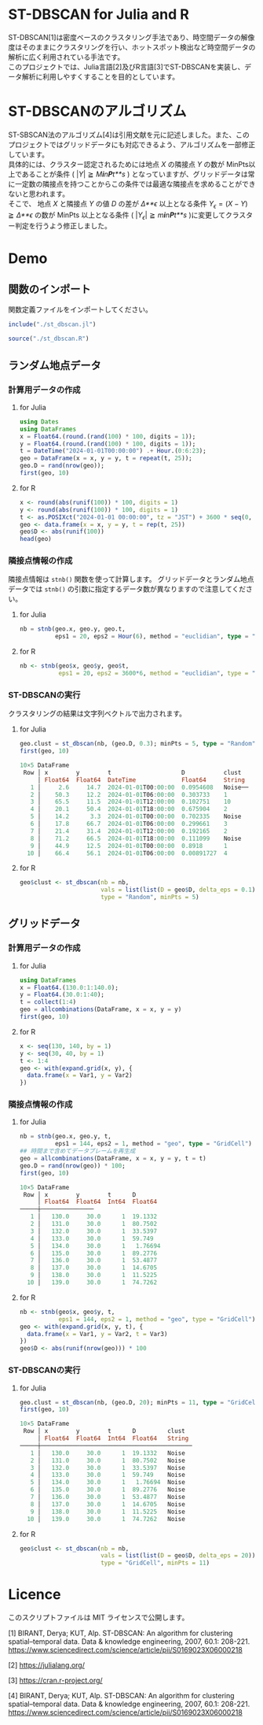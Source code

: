 ST-DBSCAN for Julia and R
=========================

ST-DBSCAN[1]は密度ベースのクラスタリング手法であり、時空間データの解像度はそのままにクラスタリングを行い、ホットスポット検出など時空間データの解析に広く利用されている手法です。  
このプロジェクトでは、Julia言語[2]及びR言語[3]でST-DBSCANを実装し、データ解析に利用しやすくすることを目的としています。  

ST-DBSCANのアルゴリズム
=======================

ST-SBSCAN法のアルゴリズム[4]は引用文献を元に記述しました。また、このプロジェクトではグリッドデータにも対応できるよう、アルゴリズムを一部修正しています。  
具体的には、クラスター認定されるためには地点 *X* の隣接点 *Y* の数が
MinPts以上であることが条件 ( \|*Y*\| ≧ *M**i**n**P**t**s* )
となっていますが、グリッドデータは常に一定数の隣接点を持つことからこの条件では最適な隣接点を求めることができないと思われます。  
そこで、 地点 *X* と隣接点 *Y* の値 *D* の差が *Δ**ϵ* 以上となる条件
*Y*<sub>*ϵ*</sub> = (*X* − *Y*) ≧ *Δ**ϵ* の数が MinPts 以上となる条件 (
\|*Y*<sub>*ϵ*</sub>\| ≧ *m**i**n**P**t**s*
)に変更してクラスター判定を行うよう修正しました。

Demo
====

関数のインポート
----------------

関数定義ファイルをインポートしてください。

``` julia
include("./st_dbscan.jl")
```

``` r
source("./st_dbscan.R")
```

ランダム地点データ
------------------

### 計算用データの作成

1.  for Julia

    ``` julia
    using Dates
    using DataFrames
    x = Float64.(round.(rand(100) * 100, digits = 1));
    y = Float64.(round.(rand(100) * 100, digits = 1));
    t = DateTime("2024-01-01T00:00:00") .+ Hour.(0:6:23);
    geo = DataFrame(x = x, y = y, t = repeat(t, 25));
    geo.D = rand(nrow(geo));
    first(geo, 10)
    ```

2.  for R

    ``` r
    x <- round(abs(runif(100)) * 100, digits = 1)
    y <- round(abs(runif(100)) * 100, digits = 1)
    t <- as.POSIXct("2024-01-01 00:00:00", tz = "JST") + 3600 * seq(0, 23, by = 6)
    geo <- data.frame(x = x, y = y, t = rep(t, 25))
    geo$D <- abs(runif(100))
    head(geo) 
    ```

### 隣接点情報の作成

隣接点情報は `stnb()` 関数を使って計算します。
グリッドデータとランダム地点データでは `stnb()`
の引数に指定するデータ数が異なりますので注意してください。  

1.  for Julia

    ``` julia
    nb = stnb(geo.x, geo.y, geo.t,
              eps1 = 20, eps2 = Hour(6), method = "euclidian", type = "Random")
    ```

2.  for R

    ``` r
    nb <- stnb(geo$x, geo$y, geo$t,
               eps1 = 20, eps2 = 3600*6, method = "euclidian", type = "Random")
    ```

### ST-DBSCANの実行

クラスタリングの結果は文字列ベクトルで出力されます。

1.  for Julia

    ``` julia
    geo.clust = st_dbscan(nb, (geo.D, 0.3); minPts = 5, type = "Random")
    first(geo, 10)
    ```

    ``` julia
    10×5 DataFrame
     Row │ x        y        t                    D           clust  
         │ Float64  Float64  DateTime             Float64     String 
       1 │     2.6     14.7  2024-01-01T00:00:00  0.0954608   Noise──
       2 │    50.3     12.2  2024-01-01T06:00:00  0.303733    1
       3 │    65.5     11.5  2024-01-01T12:00:00  0.102751    10
       4 │    20.1     50.4  2024-01-01T18:00:00  0.675904    2
       5 │    14.2      3.3  2024-01-01T00:00:00  0.702335    Noise
       6 │    17.8     66.7  2024-01-01T06:00:00  0.299661    3
       7 │    21.4     31.4  2024-01-01T12:00:00  0.192165    2
       8 │    71.2     66.5  2024-01-01T18:00:00  0.111099    Noise
       9 │    44.9     12.5  2024-01-01T00:00:00  0.8918      1
      10 │    66.4     56.1  2024-01-01T06:00:00  0.00891727  4
    ```

2.  for R

    ``` r
    geo$clust <- st_dbscan(nb = nb,
                           vals = list(list(D = geo$D, delta_eps = 0.1)),
                           type = "Random", minPts = 5)
    ```

グリッドデータ
--------------

### 計算用データの作成

1.  for Julia

    ``` julia
    using DataFrames
    x = Float64.(130.0:1:140.0);
    y = Float64.(30.0:1:40);
    t = collect(1:4)
    geo = allcombinations(DataFrame, x = x, y = y)
    first(geo, 10)
    ```

2.  for R

    ``` r
    x <- seq(130, 140, by = 1)
    y <- seq(30, 40, by = 1)
    t <- 1:4
    geo <- with(expand.grid(x, y), {
      data.frame(x = Var1, y = Var2)
    })
    ```

### 隣接点情報の作成

1.  for Julia

    ``` julia
    nb = stnb(geo.x, geo.y, t,
              eps1 = 144, eps2 = 1, method = "geo", type = "GridCell")
    ## 時間まで含めてデータブレームを再生成
    geo = allcombinations(DataFrame, x = x, y = y, t = t)
    geo.D = rand(nrow(geo)) * 100;
    first(geo, 10)
    ```

    ``` julia
    10×5 DataFrame
     Row │ x        y        t      D        
         │ Float64  Float64  Int64  Float64  
    ─────┼───────────────
       1 │   130.0     30.0      1  19.1332  
       2 │   131.0     30.0      1  80.7502  
       3 │   132.0     30.0      1  33.5397  
       4 │   133.0     30.0      1  59.749   
       5 │   134.0     30.0      1   1.76694 
       6 │   135.0     30.0      1  89.2776  
       7 │   136.0     30.0      1  53.4877  
       8 │   137.0     30.0      1  14.6705  
       9 │   138.0     30.0      1  11.5225  
      10 │   139.0     30.0      1  74.7262  
    ```

2.  for R

    ``` r
    nb <- stnb(geo$x, geo$y, t,
               eps1 = 144, eps2 = 1, method = "geo", type = "GridCell")
    geo <- with(expand.grid(x, y, t), {
      data.frame(x = Var1, y = Var2, t = Var3)
    })
    geo$D <- abs(runif(nrow(geo))) * 100
    ```

### ST-DBSCANの実行

1.  for Julia

    ``` julia
    geo.clust = st_dbscan(nb, (geo.D, 20); minPts = 11, type = "GridCell")
    first(geo, 10)
    ```

    ``` julia
    10×5 DataFrame
     Row │ x        y        t      D         clust  
         │ Float64  Float64  Int64  Float64   String 
    ─────┼───────────────────────────────────────────
       1 │   130.0     30.0      1  19.1332   Noise
       2 │   131.0     30.0      1  80.7502   Noise
       3 │   132.0     30.0      1  33.5397   Noise
       4 │   133.0     30.0      1  59.749    Noise
       5 │   134.0     30.0      1   1.76694  Noise
       6 │   135.0     30.0      1  89.2776   Noise
       7 │   136.0     30.0      1  53.4877   Noise
       8 │   137.0     30.0      1  14.6705   Noise
       9 │   138.0     30.0      1  11.5225   Noise
      10 │   139.0     30.0      1  74.7262   Noise
    ```

2.  for R

    ``` r
    geo$clust <- st_dbscan(nb = nb,
                           vals = list(list(D = geo$D, delta_eps = 20)),
                           type = "GridCell", minPts = 11)
    ```

Licence
=======

このスクリプトファイルは MIT ライセンスで公開します。

[1] BIRANT, Derya; KUT, Alp. ST-DBSCAN: An algorithm for clustering
spatial–temporal data. Data & knowledge engineering, 2007, 60.1:
208-221.
<https://www.sciencedirect.com/science/article/pii/S0169023X06000218>

[2] <https://julialang.org/>

[3] <https://cran.r-project.org/>

[4] BIRANT, Derya; KUT, Alp. ST-DBSCAN: An algorithm for clustering
spatial–temporal data. Data & knowledge engineering, 2007, 60.1:
208-221.
<https://www.sciencedirect.com/science/article/pii/S0169023X06000218>
